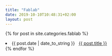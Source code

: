 ```yaml
---
title: "Fablab"
date: 2019-10-10T10:48:31+02:00
layout: post
---
```


{% for post in site.categories.fablab %}
 <li><span>{{ post.date | date_to_string }}</span> &nbsp; <a href="{{ site.baseurl }}{{ post.url }}">{{ post.title }}</a></li>
{% endfor %}